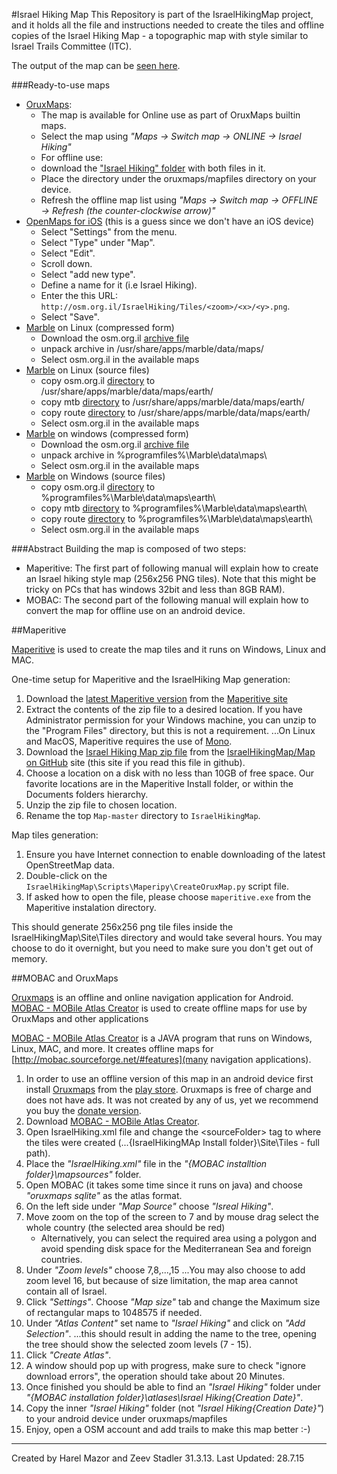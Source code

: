 #Israel Hiking Map
This Repository is part of the IsraelHikingMap project, and it holds all the file and instructions needed to create the tiles and offline copies of the Israel Hiking Map - a topographic map with style similar to Israel Trails Committee (ITC).

The output of the map can be [seen here](http://osm.org.il/IsraelHiking/).


###Ready-to-use maps

* [OruxMaps](http://www.oruxmaps.com/index_en.html): 
    * The map is available for Online use as part of OruxMaps builtin maps.
	* Select the map using  _"Maps &rarr; Switch map &rarr; ONLINE &rarr; Israel Hiking"_
    * For offline use:
	* download the ["Israel Hiking" folder](https://googledrive.com/host/0B-qrsEBJWXhQUGVBM3lHZTF2eXc/) with both files in it.
	* Place the directory under the oruxmaps/mapfiles directory on your device.
	* Refresh the offline map list using _"Maps &rarr; Switch map &rarr; OFFLINE &rarr; Refresh (the counter-clockwise arrow)"_
* [OpenMaps for iOS](http://izeize.com/openmaps/) (this is a guess since we don't have an iOS device)
    * Select "Settings" from the menu.
    * Select "Type" under "Map".
    * Select "Edit".
    * Scroll down.
    * Select "add new type".
    * Define a name for it (i.e Israel Hiking).
    * Enter the this URL: `http://osm.org.il/IsraelHiking/Tiles/<zoom>/<x>/<y>.png`.
    * Select "Save".
* [Marble](https://marble.kde.org/install.php) on Linux (compressed form)
    * Download the osm.org.il [archive file](https://github.com/shtrb/marble/blob/master/archive/osm.org.il.tar.bz2)
    * unpack archive in /usr/share/apps/marble/data/maps/
    * Select osm.org.il in the available maps
* [Marble](https://marble.kde.org/install.php) on Linux (source files)
    * copy osm.org.il [directory](https://github.com/shtrb/marble/tree/master/earth/osm.org.il) to /usr/share/apps/marble/data/maps/earth/
    * copy mtb [directory](https://github.com/shtrb/marble/tree/master/earth/mtb) to /usr/share/apps/marble/data/maps/earth/
    * copy route [directory](https://github.com/shtrb/marble/tree/master/earth/route) to /usr/share/apps/marble/data/maps/earth/
    * Select osm.org.il in the available maps
* [Marble](https://marble.kde.org/install.php) on windows (compressed form)
    * Download the osm.org.il [archive file](https://github.com/shtrb/marble/blob/master/archive/osm.org.il.tar.bz2)
    * unpack archive in %programfiles%\Marble\data\maps\
    * Select osm.org.il in the available maps
* [Marble](https://marble.kde.org/install.php) on Windows (source files)
    * copy osm.org.il [directory](https://github.com/shtrb/marble/tree/master/earth/osm.org.il) to %programfiles%\Marble\data\maps\earth\
    * copy mtb [directory](https://github.com/shtrb/marble/tree/master/earth/mtb) to %programfiles%\Marble\data\maps\earth\
    * copy route [directory](https://github.com/shtrb/marble/tree/master/earth/route) to %programfiles%\Marble\data\maps\earth\
    * Select osm.org.il in the available maps


###Abstract
Building the map is composed of two steps:
* Maperitive: The first part of following manual will explain how to create an Israel hiking style map (256x256 PNG tiles).
Note that this might be tricky on PCs that has windows 32bit and less than 8GB RAM).
* MOBAC: The second part of the following manual will explain how to convert the map for offline use on an android device.


##Maperitive

[Maperitive](http://maperitive.net/) is used to create the map tiles and it runs on Windows, Linux and MAC.

One-time setup for Maperitive and the IsraelHiking Map generation:
1. Download the [latest Maperitive version](http://maperitive.net/download/Maperitive-latest.zip) from the [Maperitive site](http://maperitive.net/)
2. Extract the contents of the zip file to a desired location. If you have Administrator permission for your Windows machine, you can unzip to the "Program Files" directory, but this is not a requirement.
...On Linux and MacOS, Maperitive requires the use of [Mono](http://www.mono-project.com/Main_Page).
3. Download the [Israel Hiking Map zip file](https://github.com/IsraelHikingMap/Map/archive/master.zip) from the [IsraelHikingMap/Map on GitHub](https://github.com/IsraelHikingMap/Map) site (this site if you read this file in github).
4. Choose a location on a disk with no less than 10GB of free space. Our favorite locations are in the Maperitive Install folder, or within the Documents folders hierarchy.
5. Unzip the zip file to chosen location.
6. Rename the top `Map-master` directory to `IsraelHikingMap`.

Map tiles generation:
1. Ensure you have Internet connection to enable downloading of the latest OpenStreetMap data.
2. Double-click on the `IsraelHikingMap\Scripts\Maperipy\CreateOruxMap.py` script file.
3. If asked how to open the file, please choose `maperitive.exe` from the Maperitive instalation directory. 

This should generate 256x256 png tile files inside the IsraelHikingMap\Site\Tiles directory and would take several hours.
You may choose to do it overnight, but you need to make sure you don't get out of memory.

##MOBAC and OruxMaps

[Oruxmaps](http://www.oruxmaps.com/index_en.html) is an offline and online navigation application for Android.
[MOBAC - MOBile Atlas Creator](http://mobac.sourceforge.net/) is used to create offline maps for use by OruxMaps and other applications

[MOBAC - MOBile Atlas Creator](http://mobac.sourceforge.net/) is a JAVA program that runs on Windows, Linux, MAC, and more. It creates offline maps for [http://mobac.sourceforge.net/#features](many navigation applications).

1. In order to use an offline version of this map in an android device first install [Oruxmaps](http://www.oruxmaps.com/index_en.html) from the [play store](https://play.google.com/store/apps/details?id=com.orux.oruxmaps). Oruxmaps is free of charge and does not have ads. It was not created by any of us, yet we recommend you buy the [donate version](https://play.google.com/store/apps/details?id=com.orux.oruxmapsDonate).
2. Download [MOBAC - MOBile Atlas Creator](http://mobac.sourceforge.net/).
3. Open IsraelHiking.xml file and change the \<sourceFolder\> tag to where the tiles were created (...\{IsraelHikingMAp Install folder}\Site\Tiles - full path).
4. Place the _"IsraelHiking.xml"_ file in the _"{MOBAC installtion folder}\mapsources"_ folder.
5. Open MOBAC (it takes some time since it runs on java) and choose _"oruxmaps sqlite"_ as the atlas format.
6. On the left side under _"Map Source"_ choose _"Isreal Hiking"_.
7. Move zoom on the top of the screen to 7 and by mouse drag select the whole country (the selected area should be red)
   * Alternatively, you can select the required area using a polygon and avoid spending disk space for the Mediterranean Sea and foreign countries.
8. Under _"Zoom levels"_ choose 7,8,...,15
...You may also choose to add zoom level 16, but because of size limitation, the map area cannot contain all of Israel.
9. Click _"Settings"_. Choose _"Map size"_ tab and change the Maximum size of rectangular maps to 1048575 if needed.
10. Under _"Atlas Content"_ set name to _"Israel Hiking"_ and click on _"Add Selection"_.
...this should result in adding the name to the tree, opening the tree should show the selected zoom levels (7 - 15).
11. Click _"Create Atlas"_.
12. A window should pop up with progress, make sure to check "ignore download errors", the operation should take about 20 Minutes.
13. Once finished you should be able to find an _"Israel Hiking"_ folder under _"{MOBAC installation folder}\atlases\Israel Hiking\{Creation Date}"_.
14. Copy the inner _"Israel Hiking"_ folder (not _"Israel Hiking\{Creation Date}"_) to your android device under oruxmaps/mapfiles
15. Enjoy, open a OSM account and add trails to make this map better :-)

-------------------------
Created by Harel Mazor and Zeev Stadler 31.3.13. Last Updated: 28.7.15
